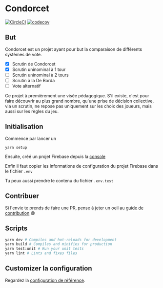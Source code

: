 # Condorcet

[![CircleCI](https://circleci.com/gh/jean-smaug/condorcet/tree/master.svg?style=svg)](https://circleci.com/gh/jean-smaug/condorcet/tree/master)
[![codecov](https://codecov.io/gh/jean-smaug/condorcet/branch/master/graph/badge.svg)](https://codecov.io/gh/jean-smaug/condorcet)

## But

Condorcet est un projet ayant pour but la comparaison de différents systèmes de vote.

- [x] Scrutin de Condorcet
- [x] Scrutin uninominal à 1 tour
- [ ] Scrutin uninominal à 2 tours
- [ ] Scrutin à la De Borda
- [ ] Vote alternatif

Ce projet à premièrement une visée pédagogique. S'il existe, c'est pour faire découvrir au plus grand nombre, qu'une prise de décision collective, via un scrutin, ne repose pas uniquement sur les choix des joueurs, mais aussi sur les règles du jeu.

## Initialisation

Commence par lancer un

```
yarn setup
```

Ensuite, créé un projet Firebase depuis la [console](https://console.firebase.google.com/)

Enfin il faut copier les informations de configuration du projet Firebase dans le fichier `.env`

Tu peux aussi prendre le contenu du fichier `.env.test`

## Contribuer

Si l'envie te prends de faire une PR, pense à jeter un oeil au [guide de contribution](CONTRIBUTING.md) 😄

## Scripts

```bash
yarn dev # Compiles and hot-reloads for development
yarn build # Compiles and minifies for production
yarn test:unit # Run your unit tests
yarn lint # Lints and fixes files
```

## Customizer la configuration

Regardez la [configuration de référence](https://cli.vuejs.org/config/).
